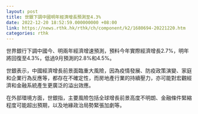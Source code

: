 ```yaml
---
layout: post
title: 世銀下調中國明年經濟增長預測至4.3%
date: 2022-12-20 18:52:59.000000000 +08:00
link: https://news.rthk.hk/rthk/ch/component/k2/1680694-20221220.htm
categories: rthk
---
```


世界銀行下調中國今、明兩年經濟增速預測，預料今年實際經濟增長2.7%，明年將回復至4.3%，低過9月預測的2.8%和4.5%。

世銀表示，中國經濟增長前景面臨重大風險，因為疫情發展、防疫政策演變、家庭和企業行為反應等，都存在不確定性，而房地產行業的持續壓力，亦可能對宏觀經濟和金融系統產生更廣泛的溢出效應。

在外部環境方面，世銀指，主要風險包括全球增長前景高度不明朗、金融條件緊縮程度可能超出預期，以及地緣政治局勢緊張加劇等。
